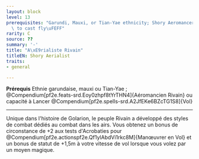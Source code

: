 ```yaml
---
layout: block
level: 13
prerequisites: "Garundi, Mauxi, or Tian-Yae ethnicity; Shory Aeromancer or ability\
  \ to cast fly\uFEFF"
rarity: C
source: ??
summary: '-'
title: "A\xE9rialiste Rivain"
titleEN: Shory Aerialist
traits:
- general

---
```


<p><span id="ctl00_MainContent_DetailedOutput"><strong>Prérequis</strong> Ethnie garundaise, mauxi ou Tian-Yae ; @Compendium[pf2e.feats-srd.Eoy0zhpf8tYrTHN4]{Aéromancien Rivain} ou capacité à Lancer @Compendium[pf2e.spells-srd.A2JfEKe6BZcTG1S8]{Vol}<br></span></p>
<hr>
<p>Unique dans l'histoire de Golarion, le peuple Rivain a développé des styles de combat dédiés au combat dans les airs. Vous obtenez un bonus de circonstance de +2 aux tests d'Acrobaties pour @Compendium[pf2e.actionspf2e.Qf1ylAbdVi1rkc8M]{Manœuvrer en Vol} et un bonus de statut de +1,5m à votre vitesse de vol lorsque vous volez par un moyen magique.&nbsp;</p>
